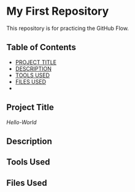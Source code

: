 # My First Repository  
This repository is for practicing the GitHub Flow.  

## Table of Contents

- [PROJECT TITLE](#Project-Title)
- [DESCRIPTION](#Description)
- [TOOLS USED](#Tools-Used)
- [FILES USED](#Files-Used)
- 

## Project Title    

*Hello-World*

## Description      


## Tools Used      


## Files Used      
